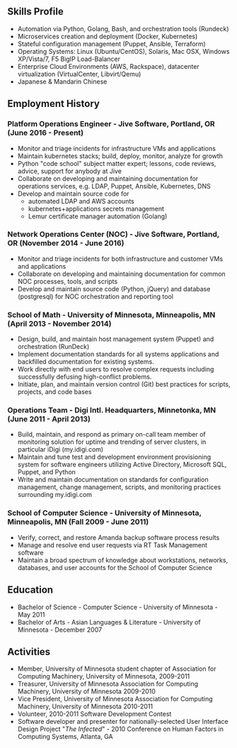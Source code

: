 ## Skills Profile

- Automation via Python, Golang, Bash, and orchestration tools (Rundeck)
- Microservices creation and deployment (Docker, Kubernetes)
- Stateful configuration management (Puppet, Ansible, Terraform)
- Operating Systems: Linux (Ubuntu/CentOS), Solaris, Mac OSX, Windows XP/Vista/7, F5 BigIP Load-Balancer
- Enterprise Cloud Environments (AWS, Rackspace), datacenter virtualization (VirtualCenter, Libvirt/Qemu)
- Japanese & Mandarin Chinese

## Employment History

### Platform Operations Engineer - Jive Software, Portland, OR (June 2016 - Present)

- Monitor and triage incidents for infrastructure VMs and applications
- Maintain kubernetes stacks; build, deploy, monitor, analyze for growth
- Python "code school" subject matter expert; lessons, code reviews, advice, support for anybody at Jive
- Collaborate on developing and maintaining documentation for operations services, e.g. LDAP, Puppet, Ansible, Kubernetes, DNS
- Develop and maintain source code for
    - automated LDAP and AWS accounts
    - kubernetes+applications secrets management
    - Lemur certificate manager automation (Golang)

### Network Operations Center (NOC) - Jive Software, Portland, OR (November 2014 - June 2016)

- Monitor and triage incidents for both infrastructure and customer VMs and applications
- Collaborate on developing and maintaining documentation for common NOC processes, tools, and scripts
- Develop and maintain source code (Python, jQuery) and database (postgresql) for NOC orchestration and reporting tool

### School of Math - University of Minnesota, Minneapolis, MN (April 2013 - November 2014)

- Design, build, and maintain host management system (Puppet) and orchestration (RunDeck)
- Implement documentation standards for all systems applications and backfilled documentation for existing systems.
- Work directly with end users to resolve complex requests including successfully defusing high-conflict problems.
- Initiate, plan, and maintain version control (Git) best practices for scripts, projects, and code bases

### Operations Team - Digi Intl. Headquarters, Minnetonka, MN (June 2011 - April 2013)

- Build, maintain, and respond as primary on-call team member of monitoring solution for uptime and trending of server clusters, in particular iDigi (my.idigi.com)
- Maintain and tune test and development environment provisioning system for software engineers utilizing Active Directory, Microsoft SQL, Puppet, and Python
- Write and maintain documentation on standards for configuration management, change management, scripts, and monitoring practices surrounding my.idigi.com

### School of Computer Science - University of Minnesota, Minneapolis, MN (Fall 2009 - June 2011)

- Verify, correct, and restore Amanda backup software process results
- Manage and resolve end user requests via RT Task Management software
- Maintain a broad spectrum of knowledge about workstations, networks, databases, and user accounts for the School of Computer Science

## Education

- Bachelor of Science - Computer Science - University of Minnesota - May 2011
- Bachelor of Arts - Asian Languages & Literature - University of Minnesota - December 2007

## Activities

- Member, University of Minnesota student chapter of Association for Computing Machinery, University of Minnesota, 2009-2011
- Treasurer, University of Minnesota Association for Computing Machinery, University of Minnesota 2009-2010
- Vice President, University of Minnesota Association for Computing Machinery, University of Minnesota 2010-2011
- Volunteer, 2010-2011 Software Development Contest
- Software developer and presenter for nationally-selected User Interface Design Project "*The Infected*" - 2010 Conference on Human Factors in Computing Systems, Atlanta, GA
